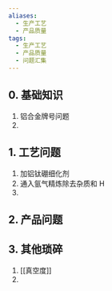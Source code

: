 ```yaml
---
aliases:
  - 生产工艺
  - 产品质量
tags:
  - 生产工艺
  - 产品质量
  - 问题汇集
---
```

## 0. 基础知识 
1. 铝合金牌号问题 
2. 
## 1. 工艺问题 
1. 加铝钛硼细化剂
2. 通入氩气精炼除去杂质和 H
3. 

## 2. 产品问题 


## 3. 其他琐碎 
1. [[真空度]]
2. 

